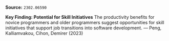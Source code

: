 **Source:** `2302.06590`

**Key Finding: Potential for Skill Initiatives**
The productivity benefits for novice programmers and older programmers suggest opportunities for skill initiatives that support job transitions into software development. — Peng, Kalliamvakou, Cihon, Demirer (2023)
